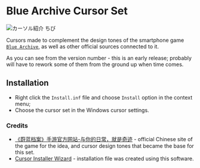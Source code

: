# Blue Archive Cursor Set
![カーソル紹介 ちび](https://github.com/makipom/BlueArchive-Cursors/assets/118981482/4ae263fe-c4ed-4302-b690-a8248cfa2735)

Cursors made to complement the design tones of the smartphone game [`Blue Archive`](https://en.wikipedia.org/wiki/Blue_Archive), as well as other official sources connected to it.

As you can see from the version number - this is an early release; probably will have to rework some of them from the ground up when time comes.

## Installation
* Right click the `Install.inf` file and choose `Install` option in the context menu;
* Choose the cursor set in the Windows cursor settings.

### Credits
* [《蔚蓝档案》手游官方网站-与你的日常，就是奇迹](https://bluearchive-cn.com) - official Chinese site of the game for the idea, and cursor design tones that became the base for this set.
* [Cursor Installer Wizard](https://github.com/iamtalhaasghar/windows-mouse-cursor-installer-wizard) - installation file was created using this software.
